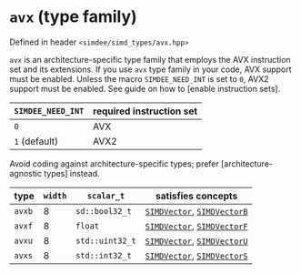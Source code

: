 # `avx` (type family)

Defined in header `<simdee/simd_types/avx.hpp>`

`avx` is an architecture-specific type family that employs the AVX instruction set and its extensions. If you use `avx` type family in your code, AVX support must be enabled. Unless the macro `SIMDEE_NEED_INT` is set to `0`, AVX2 support must be enabled. See guide on how to [enable instruction sets].

`SIMDEE_NEED_INT` | required instruction set
------------------|--------------------------
`0`               | AVX
`1` (default)     | AVX2

Avoid coding against architecture-specific types; prefer [architecture-agnostic types] instead.

type   | `width` | `scalar_t`      | satisfies concepts
-------|---------|-----------------|----------------------------------------------------------------
`avxb` | 8       | `sd::bool32_t`  | [`SIMDVector`](SIMDVector.md), [`SIMDVectorB`](SIMDVectorB.md)
`avxf` | 8       | `float`         | [`SIMDVector`](SIMDVector.md), [`SIMDVectorF`](SIMDVectorF.md)
`avxu` | 8       | `std::uint32_t` | [`SIMDVector`](SIMDVector.md), [`SIMDVectorU`](SIMDVectorU.md)
`avxs` | 8       | `std::int32_t`  | [`SIMDVector`](SIMDVector.md), [`SIMDVectorS`](SIMDVectorS.md)
